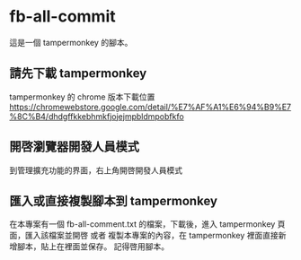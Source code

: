 # fb-all-commit

這是一個 tampermonkey 的腳本。

## 請先下載 tampermonkey
tampermonkey 的 chrome 版本下載位置
https://chromewebstore.google.com/detail/%E7%AF%A1%E6%94%B9%E7%8C%B4/dhdgffkkebhmkfjojejmpbldmpobfkfo

## 開啓瀏覽器開發人員模式
到管理擴充功能的界面，右上角開啓開發人員模式

## 匯入或直接複製腳本到 tampermonkey
在本專案有一個 fb-all-comment.txt 的檔案，下載後，進入 tampermonkey 頁面，匯入該檔案並開啓
或者
複製本專案的內容，在 tampermonkey 裡面直接新增腳本，貼上在裡面並保存。
記得啓用腳本。
